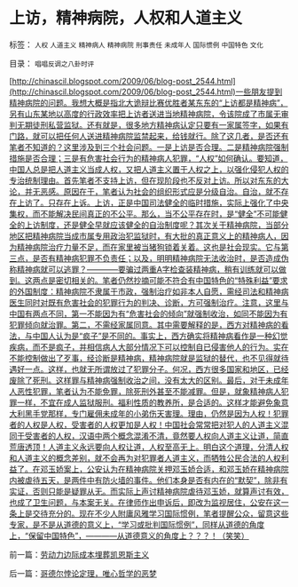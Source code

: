 # 上访，精神病院，人权和人道主义

标签： `人权` `人道主义` `精神病人` `精神病院` `刑事责任` `未成年人` `国际惯例` `中国特色` `文化` 

目录： `唱唱反调之八卦时评`

[http://chinascil.blogspot.com/2009/06/blog-post_2544.html](http://chinascil.blogspot.com/2009/06/blog-post_2544.html)一些朋友提到精神病院的问题。我想大概是指北大诡辩比赛优胜者某东东的“上访都是精神病”，另有山东某地以高度的行政效率把上访者送进当地精神病院，令该院成了市属无审判无期徒刑私营监狱。还有就是，很多地方精神病认定只要有一家属签字，如果有门路，就可以把任何人送进精神病院监禁起来，给钱就行。除了这几者，是否还有笔者不知道的？这里涉及到三个社会问题。一是上访是否合理。二是精神病院强制措施是否合理；三是有危害社会行为的精神病人犯罪，“人权”如何确认。要知道，中国人总是把人道主义当成人权，又把人道主义置于人权之上，以强化侵犯人权的专治统制理由。首先笔者不支持上访，但在现阶段也不反对上访。所以对东东的大论，并无恶感。原因在于，笔者认为社会的组织形式应是分级自治。自治，就不存在上访了。只存在上诉。上访，正是中国司法健全的临时措施，实际上强化了中央集权，而不能解决民间真正的不公平。那么，当不公平存在时，是“健全”不可能健全的上访制度，还是健全早就应该健全的自治制度呢？其次关于精神病院，当部分地区把精神病院当成市属专用政治犯监狱时，有大批的真正意义上的精神病人，因为精神病院治疗力量不足，而在家里被当猪狗锁着关着。这也是社会现实。它与第三点，是否有精神病犯罪不负责任；以及，明明精神病院无法收治时，是否造成伪称精神病就可以逃罪？————要骗过两重A字检查装精神病，稍有训练就可以做到。这两点是密切相关的。笔者仍然抄摘可能不符合有中国特色的“特殊利益”要求的外国制度：精神病院不隶属于市政，强制治疗如非本人自愿，需经司法和精神病医生同时对既有危害社会的犯罪行为的判决、诊断，方可强制治疗。注意，这里与中国有两点不同，第一不能因为有“危害社会的倾向”就强制收治，如同不能因为有犯罪倾向就治罪。第二，不需经家属同意。其中需要解释的是，西方对精神病的看法，与中国人认为是“疯子”是不同的。事实上，西方确实将精神病看作是一种幻觉疾病，而不是疯子，并相信病人大部分情况下可以控制自已侵害他人的行为。实在不能控制做出了歹事，经诊断是精神病，精神病院就是监狱的替代，也不见得就待遇好一点。这样，也就无所谓放过了犯罪分子。何况，西方很多国家和地区，已经废除了死刑。这样罪与精神病强制收治之间，没有太大的区别。最后，对于未成年人恶性犯罪，笔者认为不能免罪，除死刑外甚至不能减罪。但是，就象精神病人犯罪一样，不宜在成人监狱服刑。福利性质的教养所，是合适的。这样才能避免象意大利黑手党那样，专门雇佣未成年的小弟伤天害理。理由，仍然是因为人权！犯罪者的人权是人权，受害者的人权更加是人权！中国社会常常把对犯人的人道主义混同于受害者的人权，汉语中两个概念混淆不清，竟然要人权向人道主义让道，简直荒唐透顶！人道主义永远要向人权让道，人权至高无上。明白这个道理，分清人权和人道主义的概念差别，就不会再为对犯罪者人道主义，而牺牲公民合法的人权利益了。在邓玉娇案上，公安认为在精神病院关押邓玉娇合适，和邓玉娇在精神病院内被虐待五天，是两件中有防火墙的事件。他们本身是否有内在的“默契”，除非有实证，否则只能是疑罪从无。而实际上声讨精神病院虐待邓玉娇，就算声讨有效，也成了卫生问题，与本案无关。在律师作出申诉后，即改为监视居住，公安在这一条上是交待充分的。现在不少人附庸风雅学习国际惯例，笔者提醒公众，留意这些专家，是不是从道德的意义上，“学习或批判国际惯例”，同样从道德的角度上，“保留中国特色”，————从道德意义的角度上？？？！（笑笑）

前一篇：[劳动力边际成本埋葬凯恩斯主义](../../../2009/6/5/劳动力边际成本埋葬凯恩斯主义.md)

后一篇：[哥德尔悖论定理，唯心哲学的恶梦](../../../2009/6/6/哥德尔悖论定理，唯心哲学的恶梦.md)